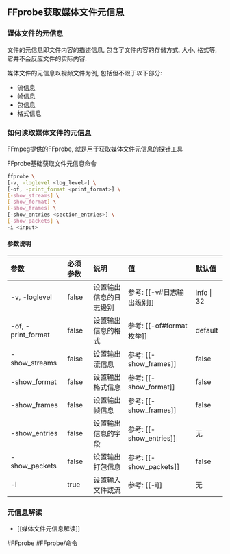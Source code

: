 ## FFprobe获取媒体文件元信息

### 媒体文件的元信息
文件的元信息即文件内容的描述信息, 包含了文件内容的存储方式, 大小, 格式等, 它并不会反应文件的实际内容.

媒体文件的元信息以视频文件为例, 包括但不限于以下部分:
- 流信息
- 帧信息
- 包信息
- 格式信息

### 如何读取媒体文件的元信息
FFmpeg提供的FFprobe, 就是用于获取媒体文件元信息的探针工具

FFprobe基础获取文件元信息命令
```bash
ffprobe \
[-v, -loglevel <log_level>] \
[-of, -print_format <print_format>] \
[-show_streams] \
[-show_format] \
[-show_frames] \
[-show_entries <section_entries>] \
[-show_packets] \
-i <input>
```

#### 参数说明
|参数|必须参数|说明|值|默认值|
|:-|:-|:-|:-|:-|
|-v, -loglevel|false|设置输出信息的日志级别|参考: [[-v#日志输出级别]]|info \| 32|
|-of, -print_format|false|设置输出信息的格式|参考: [[-of#format枚举]]|default|
|-show_streams|false|设置输出流信息|参考: [[-show_frames]]|false|
|-show_format|false|设置输出格式信息|参考: [[-show_format]]|false|
|-show_frames|false|设置输出帧信息|参考: [[-show_frames]]|false|
|-show_entries|false|设置输出信息的字段|参考: [[-show_entries]]|无|
|-show_packets|false|设置输出打包信息|参考: [[-show_packets]]|false|
|-i|true|设置输入文件或流|参考: [[-i]]|无|

### 元信息解读
- [[媒体文件元信息解读]]

#FFprobe #FFprobe/命令 